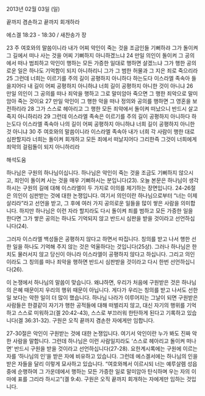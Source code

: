 2013년 02월 03일 (일)

끝까지 겸손하고 끝까지 회개하라



에스겔 18:23 - 18:30 / 새찬송가  장


23 주 여호와의 말씀이니라 내가 어찌 악인이 죽는 것을 조금인들 기뻐하랴 그가 돌이켜 그 길에서 떠나 사는 것을 어찌 기뻐하지 아니하겠느냐 24 만일 의인이 돌이켜 그 공의에서 떠나 범죄하고 악인이 행하는 모든 가증한 일대로 행하면 살겠느냐 그가 행한 공의로운 일은 하나도 기억함이 되지 아니하리니 그가 그 범한 허물과 그 지은 죄로 죽으리라 25 그런데 너희는 이르기를 주의 길이 공평하지 아니하다 하는도다 이스라엘 족속아 들을지어다 내 길이 어찌 공평하지 아니하냐 너희 길이 공평하지 아니한 것이 아니냐 26 만일 의인이 그 공의를 떠나 죄악을 행하고 그로 말미암아 죽으면 그 행한 죄악으로 말미암아 죽는 것이요 27 만일 악인이 그 행한 악을 떠나 정의와 공의를 행하면 그 영혼을 보전하리라 28 그가 스스로 헤아리고 그 행한 모든 죄악에서 돌이켜 떠났으니 반드시 살고 죽지 아니하리라 29 그런데 이스라엘 족속은 이르기를 주의 길이 공평하지 아니하다 하는도다 이스라엘 족속아 나의 길이 어찌 공평하지 아니하냐 너희 길이 공평하지 아니한 것 아니냐 30 주 여호와의 말씀이니라 이스라엘 족속아 내가 너희 각 사람이 행한 대로 심판할지라 너희는 돌이켜 회개하고 모든 죄에서 떠날지어다 그리한즉 그것이 너희에게 죄악의 걸림돌이 되지 아니하리라

해석도움





하나님은 구원의 하나님이십니다. 하나님은 악인이 죽는 것을 조금도 기뻐하지 않으시고, 죄인이 돌이켜 사는 것을 매우 기뻐하시는 분입니다(23). 오늘 본문은 하나님이 생각하시는 구원의 길에 대해 이스라엘이 두 가지로 이의를 제기하는 장면입니다. 24-26절은 의인이 심판받는 것에 대한 논쟁입니다. 여기서 의인이란 하나님으로부터 “너는 이제 살리라”라고 선언을 받고, 그 후에 여러 가지 공의로운 일들을 많이 쌓은 사람을 의미합니다. 하지만 하나님은 이런 자라 할지라도 다시 돌이켜 죄를 범하고 모든 가증한 일을 한다면 그가 쌓은 공의는 하나도 기억되지 않고 반드시 심판을 받을 것이라고 선언하십니다(24). 

그러자 이스라엘 백성들은 공평하지 않다고 하면서 따집니다. 칭의를 받고 나서 행한 선한 일을 하나도 기억해 주지 않는 것은 억울하다는 것입니다(25상). 그러나 하나님은 한 치도 물러서지 않고 당신이 아니라 이스라엘이 공평하지 않다고 하십니다. 그리고 의인이라도 그 칭의를 떠나 죄악을 행하면 반드시 심판받을 것이라고 다시 한번 선언하십니다(26). 

이 논쟁에서 하나님의 말씀이 맞습니다. 왜냐하면, 우리가 처음에 구원받은 것은 하나님의 은혜 때문이지 우리의 행위 때문이 아닙니다. 게다가 우리는 칭의를 받고 나서도 선한 일 보다는 악한 일이 더 많이 했습니다. 하나님 나라가 이루어지는 그날이 되면 구원받은 사람들은 한결같이 자기가 행한 공적들에 대해 떠벌리지 않고, 대신 자기의 행위를 기억하고 스스로 미워하고(겔 20:42-43), 스스로 부끄러워 한탄하게 된다고 기록하고 있습니다(겔 36:31-32). 구원은 오직 끝까지 겸손한 자에게만 임합니다.

27-30절은 악인이 구원받는 것에 대한 논쟁입니다. 여기서 악인이란 누가 봐도 진짜 악한 사람을 말합니다. 그런데 하나님은 이런 사람일지라도 ‘스스로 헤아리고 돌이켜 떠나면’ 반드시 구원을 받을 것이라고 선언하십니다(27-28). 요한계시록에는 구원에 이르는 자를 ‘하나님의 인’을 받은 자에 비유하고 있습니다. 그런데 에스겔서에는 하나님의 인을 받은 자들을 달리 이렇게 묘사하고 있습니다. “여호와께서 이르시되 너는 예루살렘 성읍 중에 순행하여 그 가운데에서 행하는 모든 가증한 일로 말미암아 탄식하며 우는 자의 이마에 표를 그리라 하시고”(겔 9:4). 구원은 오직 끝까지 회개하는 자에게만 임하는 것입니다.